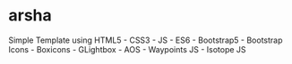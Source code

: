 # arsha
Simple Template using HTML5 - CSS3 - JS - ES6 - Bootstrap5 - Bootstrap Icons - Boxicons - GLightbox - AOS - Waypoints JS - Isotope JS
